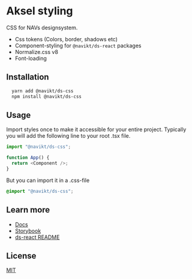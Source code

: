 # Aksel styling

CSS for NAVs designsystem.

- Css tokens (Colors, border, shadows etc)
- Component-styling for `@navikt/ds-react` packages
- Normalize.css v8
- Font-loading

## Installation

```bash
  yarn add @navikt/ds-css
  npm install @navikt/ds-css
```

## Usage

Import styles once to make it accessible for your entire project. Typically you will add the following line to your root .tsx file.

```javascript
import "@navikt/ds-css";

function App() {
  return <Component />;
}
```

But you can import it in a .css-file

```css
@import "@navikt/ds-css";
```

## Learn more

- [Docs](https://aksel.nav.no/komponenter)
- [Storybook](https://aksel.nav.no/storybook/)
- [ds-react README](https://github.com/navikt/aksel/blob/main/%40navikt/core/react/README.md)

## License

[MIT](https://github.com/navikt/aksel/blob/main/LICENCE)
